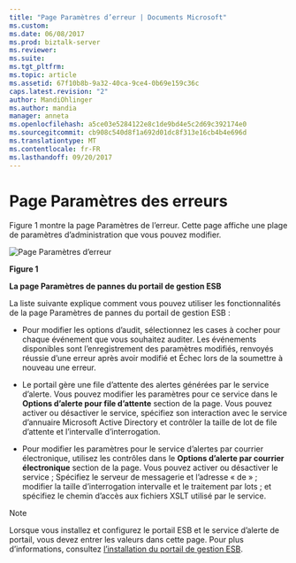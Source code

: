 ```yaml
---
title: "Page Paramètres d’erreur | Documents Microsoft"
ms.custom: 
ms.date: 06/08/2017
ms.prod: biztalk-server
ms.reviewer: 
ms.suite: 
ms.tgt_pltfrm: 
ms.topic: article
ms.assetid: 67f10b8b-9a32-40ca-9ce4-0b69e159c36c
caps.latest.revision: "2"
author: MandiOhlinger
ms.author: mandia
manager: anneta
ms.openlocfilehash: a5ce03e5284122e8c1de9bd4e5c2d69c392174e0
ms.sourcegitcommit: cb908c540d8f1a692d01dc8f313e16cb4b4e696d
ms.translationtype: MT
ms.contentlocale: fr-FR
ms.lasthandoff: 09/20/2017
---
```

# <a name="fault-settings-page"></a>Page Paramètres des erreurs
Figure 1 montre la page Paramètres de l’erreur. Cette page affiche une plage de paramètres d’administration que vous pouvez modifier.  
  
 ![Page Paramètres d’erreur](../esb-toolkit/media/ch8-faultsettingspage.gif "Ch8-FaultSettingsPage")  
  
 **Figure 1**  
  
 **La page Paramètres de pannes du portail de gestion ESB**  
  
 La liste suivante explique comment vous pouvez utiliser les fonctionnalités de la page Paramètres de pannes du portail de gestion ESB :  
  
-   Pour modifier les options d’audit, sélectionnez les cases à cocher pour chaque événement que vous souhaitez auditer. Les événements disponibles sont l’enregistrement des paramètres modifiés, renvoyés réussie d’une erreur après avoir modifié et Échec lors de la soumettre à nouveau une erreur.  
  
-   Le portail gère une file d’attente des alertes générées par le service d’alerte. Vous pouvez modifier les paramètres pour ce service dans le **Options d’alerte pour file d’attente** section de la page. Vous pouvez activer ou désactiver le service, spécifiez son interaction avec le service d’annuaire Microsoft Active Directory et contrôler la taille de lot de file d’attente et l’intervalle d’interrogation.  
  
-   Pour modifier les paramètres pour le service d’alertes par courrier électronique, utilisez les contrôles dans le **Options d’alerte par courrier électronique** section de la page. Vous pouvez activer ou désactiver le service ; Spécifiez le serveur de messagerie et l’adresse « de » ; modifier la taille d’interrogation intervalle et le traitement par lots ; et spécifiez le chemin d’accès aux fichiers XSLT utilisé par le service.  
  
> [!NOTE]
>  Lorsque vous installez et configurez le portail ESB et le service d’alerte de portail, vous devez entrer les valeurs dans cette page. Pour plus d’informations, consultez [l’installation du portail de gestion ESB](http://go.microsoft.com/fwlink/?LinkId=188554).